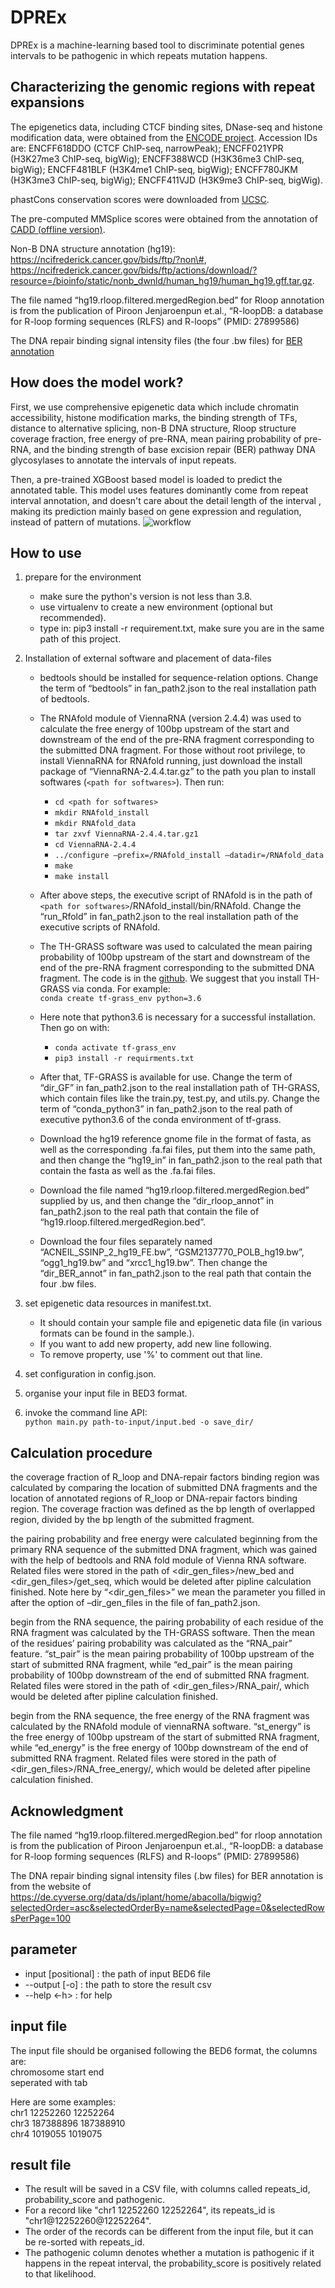 # DPREx
DPREx is a machine-learning based tool to discriminate potential genes intervals to be pathogenic in which repeats mutation happens.

## Characterizing the genomic regions with repeat expansions
The epigenetics data, including CTCF binding sites, DNase-seq and histone modification data, were obtained from the [ENCODE project](https://www.encodeproject.org/). Accession IDs are: ENCFF618DDO (CTCF ChIP-seq, narrowPeak); ENCFF021YPR (H3K27me3 ChIP-seq, bigWig); ENCFF388WCD (H3K36me3 ChIP-seq, bigWig); ENCFF481BLF (H3K4me1 ChIP-seq, bigWig); ENCFF780JKM (H3K3me3 ChIP-seq, bigWig); ENCFF411VJD (H3K9me3 ChIP-seq, bigWig).

phastCons conservation scores were downloaded from [UCSC](https://hgdownload.cse.ucsc.edu/goldenpath/hg19/phastCons100way/hg19.100way.phastCons.bw).

The pre-computed MMSplice scores were obtained from the annotation of [CADD (offline version)](https://cadd.gs.washington.edu/download).

Non-B DNA structure annotation (hg19): https://ncifrederick.cancer.gov/bids/ftp/?non\#, https://ncifrederick.cancer.gov/bids/ftp/actions/download/?resource=/bioinfo/static/nonb_dwnld/human_hg19/human_hg19.gff.tar.gz.

The file named “hg19.rloop.filtered.mergedRegion.bed” for Rloop annotation is from the publication of Piroon Jenjaroenpun et.al., “R-loopDB: a database for R-loop forming sequences (RLFS) and R-loops” (PMID: 27899586)

The DNA repair binding signal intensity files (the four .bw files) for [BER annotation](https://de.cyverse.org/data/ds/iplant/home/abacolla/bigwig?selectedOrder=asc&selectedOrderBy=name&selectedPage=0&selectedRowsPerPage=100)

## How does the model work?
First, we use comprehensive epigenetic data which include chromatin accessibility, histone modification marks, the binding strength of TFs, distance to alternative splicing, non-B DNA structure, Rloop structure coverage fraction, free energy of pre-RNA, mean pairing probability of pre-RNA, and the binding strength of base excision repair (BER) pathway DNA glycosylases  to annotate the intervals of input repeats.

Then, a pre-trained XGBoost based model is loaded to predict the annotated table. This model uses features dominantly come from repeat interval annotation, and doesn't care about the detail length of the interval , making its prediction mainly based on gene expression and regulation, instead of pattern of mutations.
![workflow](./workflow.png)

## How to use
1. prepare for the environment
    * make sure the python's version is not less than 3.8.
    * use virtualenv to create a new environment (optional but recommended).
    * type in: pip3 install -r requirement.txt, make sure you are in the same path of this project.
2. Installation of external software and placement of data-files
    *  bedtools should be installed for sequence-relation options. Change the term of “bedtools” in fan_path2.json to the real installation path of bedtools.
    *  The RNAfold module of ViennaRNA (version 2.4.4) was used to calculate the free energy of 100bp upstream of the start and downstream of the end of the pre-RNA fragment corresponding to the submitted DNA fragment. For those without root privilege, to install ViennaRNA for RNAfold running, just download the install package of “ViennaRNA-2.4.4.tar.gz” to the path you plan to install softwares (`<path for softwares>`). Then run:<br>
		* `cd <path for softwares>`
		* `mkdir RNAfold_install`
		* `mkdir RNAfold_data`
		* `tar zxvf ViennaRNA-2.4.4.tar.gz1`
		* `cd ViennaRNA-2.4.4`
		* `../configure –prefix=`<path for softwares>`/RNAfold_install –datadir=`<path for 	softwares>`/RNAfold_data`
		* `make`
		* `make install`
	* After above steps, the executive script of RNAfold is in the path of `<path for softwares>`/RNAfold_install/bin/RNAfold. Change the “run_Rfold” in fan_path2.json to the real installation path of the executive scripts of RNAfold.

    * The TH-GRASS software was used to calculated the mean pairing probability of 100bp upstream of the start and downstream of the end of the pre-RNA fragment corresponding to the submitted DNA fragment. The code is in the [github]( https://github.com/yuedongyang/GRASP ). We suggest that you install TH-GRASS via conda. For example:<br>
	`conda create tf-grass_env python=3.6`

	* Here note that python3.6 is necessary for a successful installation. Then go on with:<br>
		* `conda activate tf-grass_env`
		* `pip3 install -r requirments.txt`
	* After that, TF-GRASS is available for use. Change the term of “dir_GF” in fan_path2.json to the real installation path of TH-GRASS, which contain files like the train.py, test.py, and utils.py. Change the term of “conda_python3” in fan_path2.json to the real path of executive python3.6 of the conda environment of tf-grass.
    * Download the hg19 reference gnome file in the format of fasta, as well as the corresponding .fa.fai files, put them into the same path, and then change  the “hg19_in” in fan_path2.json to the real path that contain the fasta as well as the .fa.fai files.
    * Download the file named “hg19.rloop.filtered.mergedRegion.bed” supplied by us, and then change  the “dir_rloop_annot” in fan_path2.json to the real path that contain the file of “hg19.rloop.filtered.mergedRegion.bed”.
    * Download the four files separately named “ACNEIL_SSINP_2_hg19_FE.bw”, “GSM2137770_POLB_hg19.bw”, “ogg1_hg19.bw” and “xrcc1_hg19.bw”. Then change the “dir_BER_annot” in fan_path2.json to the real path that contain the four .bw files.

3. set epigenetic data resources in manifest.txt.
    * It should contain your sample file and epigenetic data file (in various formats can be found in the sample.).
    * If you want to add new property, add new line following.
    * To remove property, use '%' to comment out that line.
4. set configuration in config.json.
5. organise your input file in BED3 format.
6. invoke the command line API:<br>
`python main.py path-to-input/input.bed -o save_dir/`

## Calculation procedure

the coverage fraction of R_loop and DNA-repair factors binding region was calculated by comparing the location of submitted DNA fragments and the location of annotated regions of R_loop or DNA-repair factors binding region. The coverage fraction was defined as the bp length of  overlapped region, divided by the bp length of the submitted fragment.

the pairing probability and free energy were calculated beginning from the primary RNA sequence of the submitted DNA fragment, which was gained with the help of bedtools and RNA fold module of  Vienna RNA software. Related files were stored in the path of <dir_gen_files>/new_bed and  <dir_gen_files>/get_seq, which would be deleted after pipline calculation finished. Note here by “<dir_gen_files>” we mean the parameter you filled in after the option of –dir_gen_files in the file of fan_path2.json.

begin from the RNA sequence, the pairing probability of each residue of the RNA fragment was calculated by the TH-GRASS software. Then the mean of the residues’ pairing probability was calculated as the “RNA_pair” feature. “st_pair” is the mean pairing probability of 100bp upstream of the start of submitted RNA fragment, while “ed_pair” is the mean pairing probability of 100bp downstream of the end of submitted RNA fragment. Related files were stored in the path of <dir_gen_files>/RNA_pair/, which would be deleted after pipline calculation finished.

begin from the RNA sequence, the free energy of the RNA fragment was calculated by the RNAfold module of viennaRNA software.  “st_energy” is the free energy of 100bp upstream of the start of submitted RNA fragment, while “ed_energy” is the free energy of 100bp downstream of the end of submitted RNA fragment. Related files were stored in the path of <dir_gen_files>/RNA_free_energy/, which would be deleted after pipeline calculation finished.
## Acknowledgment
The file named “hg19.rloop.filtered.mergedRegion.bed” for rloop annotation is from the publication of Piroon Jenjaroenpun et.al., “R-loopDB: a database for R-loop forming sequences (RLFS) and R-loops” (PMID: 27899586)

The DNA repair binding signal intensity files (.bw files) for BER annotation is from the website of  https://de.cyverse.org/data/ds/iplant/home/abacolla/bigwig?selectedOrder=asc&selectedOrderBy=name&selectedPage=0&selectedRowsPerPage=100

## parameter
* input [positional] : the path of input BED6 file
* --output [-o] : the path to store the result csv
* --help <-h> : for help

## input file
The input file should be organised following the BED6 format, the columns are:<br>
chromosome start end<br>
seperated with tab

Here are some examples:<br>
chr1 12252260 12252264<br>
chr3 187388896 187388910<br>
chr4 1019055 1019075

## result file
* The result will be saved in a CSV file, with columns called repeats_id, probability_score and pathogenic. 
* For a record like "chr1 12252260 12252264", its repeats_id is "chr1@12252260@12252264". 
* The order of the records can be different from the input file, but it can be re-sorted with repeats_id.
* The pathogenic column denotes whether a mutation is pathogenic if it happens in the repeat interval, the
probability_score is positively related to that likelihood.

